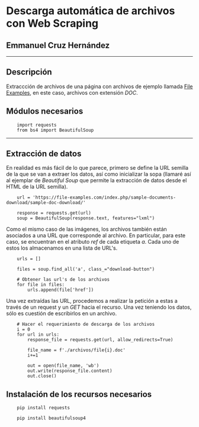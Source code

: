 # Descarga automática de archivos con Web Scraping
## Emmanuel Cruz Hernández

----

## Descripción

Extraccción de archivos de una página con archivos de ejemplo llamada [File Examples](https://file-examples.com/index.php/sample-documents-download/sample-doc-download/), en este caso, archivos con extensión _DOC_.

## Módulos necesarios

        import requests
        from bs4 import BeautifulSoup

----

## Extracción de datos

En realidad es más fácil de lo que parece, primero se define la URL semilla de la que se van a extraer los datos, así como inicializar la sopa (llamaré así al ejemplar de _Beautiful Soup_ que permite la extracción de datos desde el HTML de la URL semilla).

        url = 'https://file-examples.com/index.php/sample-documents-download/sample-doc-download/'

        response = requests.get(url)
        soup = BeautifulSoup(response.text, features="lxml")

Como el mismo caso de las imágenes, los archivos también están asociados a una URL que corresponde al archivo. En particular, para este caso, se encuentran en el atributo _ref_ de cada etiqueta _a_. Cada uno de estos los almacenamos en una lista de URL's.

        urls = []

        files = soup.find_all('a', class_="download-button")

        # Obtener las url's de los archivos
        for file in files:
            urls.append(file['href'])

Una vez extraídas las URL, procedemos a realizar la petición a estas a través de un request y un _GET_ hacia el recurso. Una vez teniendo los datos, sólo es cuestión de escribirlos en un archivo.

        # Hacer el requerimiento de descarga de los archivos
        i = 0
        for url in urls:
            response_file = requests.get(url, allow_redirects=True)

            file_name = f'./archivos/file{i}.doc'
            i+=1

            out = open(file_name, 'wb')
            out.write(response_file.content)
            out.close()

## Instalación de los recursos necesarios

        pip install requests
        
		pip install beautifulsoup4